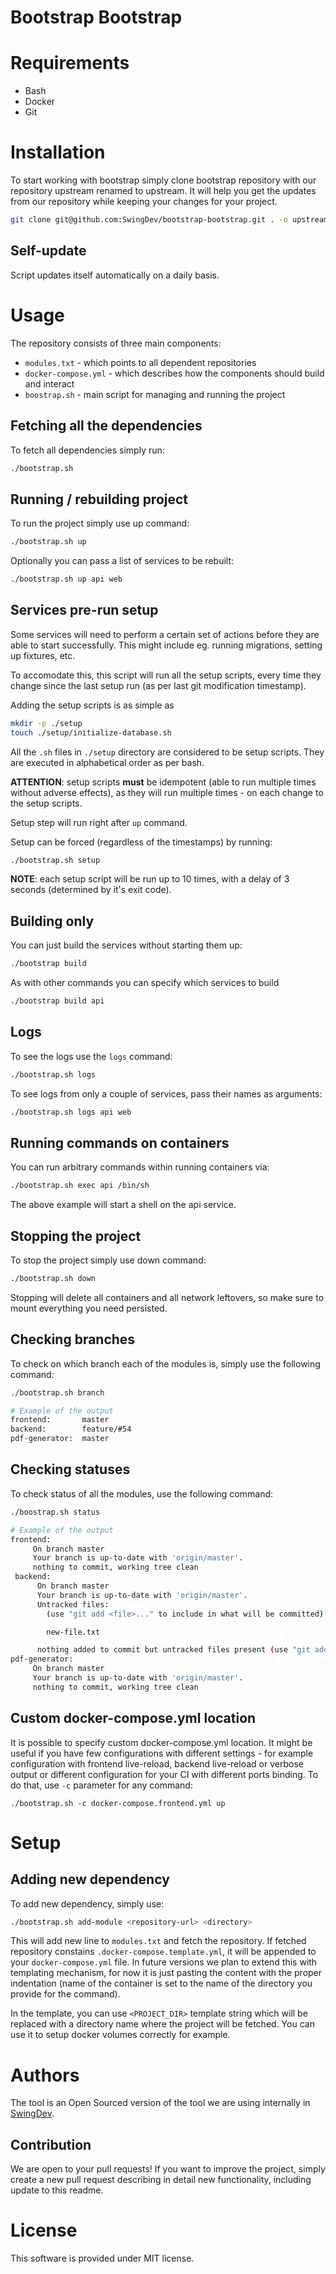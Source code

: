 # Bootstrap Bootstrap

# Requirements
- Bash
- Docker
- Git

# Installation
To start working with bootstrap simply clone bootstrap repository with our repository upstream renamed to upstream. It will help you get the updates from our repository while keeping your changes for your project.

```bash
git clone git@github.com:SwingDev/bootstrap-bootstrap.git . -o upstream
```

## Self-update
Script updates itself automatically on a daily basis.

# Usage
The repository consists of three main components:
- `modules.txt` - which points to all dependent repositories
- `docker-compose.yml` - which describes how the components should build and interact
- `boostrap.sh` - main script for managing and running the project

## Fetching all the dependencies
To fetch all dependencies simply run:
```bash
./bootstrap.sh
```

## Running / rebuilding project
To run the project simply use up command:

```bash
./bootstrap.sh up
```

Optionally you can pass a list of services to be rebuilt:

```bash
./bootstrap.sh up api web
```

## Services pre-run setup
Some services will need to perform a certain set of actions before they are able to start successfully. This might include eg. running migrations, setting up fixtures, etc.

To accomodate this, this script will run all the setup scripts, every time they change since the last setup run (as per last git modification timestamp).

Adding the setup scripts is as simple as
```bash
mkdir -p ./setup
touch ./setup/initialize-database.sh
```

All the `.sh` files in `./setup` directory are considered to be setup scripts. They are executed in alphabetical order as per bash.

**ATTENTION**: setup scripts **must** be idempotent (able to run multiple times without adverse effects), as they will run multiple times - on each change to the setup scripts.

Setup step will run right after `up` command.

Setup can be forced (regardless of the timestamps) by running:

```bash
./bootstrap.sh setup
```

**NOTE**: each setup script will be run up to 10 times, with a delay of 3 seconds (determined by it's exit code).

## Building only

You can just build the services without starting them up:

```bash
./bootstrap build
```

As with other commands you can specify which services to build

```bash
./bootstrap build api
```

## Logs
To see the logs use the `logs` command:

```bash
./bootstrap.sh logs
```

To see logs from only a couple of services, pass their names as arguments:

```bash
./bootstrap.sh logs api web
```

## Running commands on containers

You can run arbitrary commands within running containers via:

```bash
./bootstrap.sh exec api /bin/sh
```

The above example will start a shell on the api service.

## Stopping the project
To stop the project simply use down command:

```bash
./bootstrap.sh down
```

Stopping will delete all containers and all network leftovers, so make sure to mount everything you need persisted.

## Checking branches
To check on which branch each of the modules is, simply use the following command:

```bash
./bootstrap.sh branch
```

```bash
# Example of the output
frontend:       master
backend:        feature/#54
pdf-generator:  master
```

## Checking statuses
To check status of all the modules, use the following command:

```bash
./boostrap.sh status
```

```bash
# Example of the output
frontend:
     On branch master
     Your branch is up-to-date with 'origin/master'.
     nothing to commit, working tree clean
 backend:
      On branch master
      Your branch is up-to-date with 'origin/master'.
      Untracked files:
        (use "git add <file>..." to include in what will be committed)

      	new-file.txt

      nothing added to commit but untracked files present (use "git add" to track)
pdf-generator:
     On branch master
     Your branch is up-to-date with 'origin/master'.
     nothing to commit, working tree clean
```

## Custom docker-compose.yml location
It is possible to specify custom docker-compose.yml location. It might be useful if you have few configurations with different settings - for example configuration with frontend live-reload, backend live-reload or verbose output or different configuration for your CI with different ports binding. To do that, use `-c` parameter for any command:
```
./bootstrap.sh -c docker-compose.frontend.yml up
```

# Setup
## Adding new dependency
To add new dependency, simply use:

```bash
./bootstrap.sh add-module <repository-url> <directory>
```

This will add new line to `modules.txt` and fetch the repository.
If fetched repository constains `.docker-compose.template.yml`, it will be appended to your `docker-compose.yml` file.
In future versions we plan to extend this with templating mechanism, for now it is just pasting the content with the proper indentation (name of the container is set to the name of the directory you provide for the command).

In the template, you can use `<PROJECT_DIR>` template string which will be replaced with a directory name where the project will be fetched. You can use it to setup docker volumes correctly for example.

# Authors
The tool is an Open Sourced version of the tool we are using internally in [SwingDev](https://swingdev.io).

## Contribution
We are open to your pull requests! If you want to improve the project, simply create a new pull request describing in detail new functionality, including update to this readme.

# License
This software is provided under MIT license.
